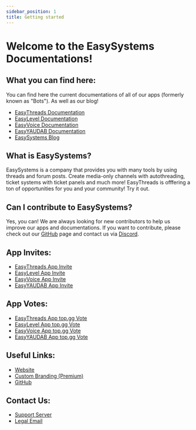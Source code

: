 ```yaml
---
sidebar_position: 1
title: Getting started
---
```


# Welcome to the EasySystems Documentations!
## What you can find here:
You can find here the current documentations of all of our apps (formerly known as \"Bots\"). As well as our blog!
- [EasyThreads Documentation](./easythreads/intro)
- [EasyLevel Documentation](./easylevel/intro)
- [EasyVoice Documentation](./easyvoice/intro)
- [EasyYAUDAB Documentation](./easyyaudab/intro)
- [EasySystems Blog](../../blog)

## What is EasySystems?
EasySystems is a company that provides you with many tools by using threads and forum posts.
Create media-only channels with autothreading, ticket systems with ticket panels and much more! EasyThreads is offfering a ton of opportunities for you and your community!
Try it out.

## Can I contribute to EasySystems?
Yes, you can! We are always looking for new contributors to help us improve our apps and documentations. If you want to contribute, please check out our [GitHub](https://github.com/Easy-Systems/documentations) page and contact us via [Discord](https://ezsys.link/support).

## App Invites:
- [EasyThreads App Invite](https://ezsys.link/threads)
- [EasyLevel App Invite](https://ezsys.link/level)
- [EasyVoice App Invite](https://ezsys.link/voice)
- [EasyYAUDAB App Invite](https://ezsys.link/yaudab)

## App Votes:
- [EasyThreads App top.gg Vote](https://top.gg/bot/992796487048233000/vote)
- [EasyLevel App top.gg Vote](https://top.gg/bot/1091363443828867223/vote)
- [EasyVoice App top.gg Vote](https://top.gg/bot/1061669666868695152/vote)
- [EasyYAUDAB App top.gg Vote](https://top.gg/bot/1094278296767840307/vote)

## Useful Links:
- [Website](https://ezsys.link/web)
- [Custom Branding (Premium)](https://ezsys.link/premium)
- [GitHub](https://github.com/easy-systems/)

## Contact Us:
- [Support Server](https://ezsys.link/support)
- [Legal Email](mailto:legal@easysystems.live)
